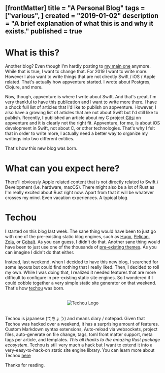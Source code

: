 [frontMatter]
title = "A Personal Blog"
tags = ["various", ]
created = "2019-01-02"
description = "A brief explanation of what this is and why it exists."
published = true
---

# What is this?

Another blog? Even though I'm hardly posting to [my main one](https://appventure.me) anymore. While that is true, I want to change that. For 2019 I want to write more. However I also want to write things that are not directly Swift / iOS / Apple related. That's actually how appventure started. I wrote about Postgres, Clojure, and more.

Now, though, appventure is where I write about Swift. And that's great. I'm very thankful to have this publication and I want to write more there. I have a chock full list of articles that I'd like to publish on appventure. However, I also have a growing list of articles that are not about Swift but I'd still like to publish. Recently, I published an article about my C project [Gitsi](http://appventure.me/2019/01/24/interactive-git-status-written-in-c/) on appventure and it is clearly not the right fit. Appventure, for me, is about iOS development in Swift, not about C, or other technologies. That's why I felt that in order to write more, I actually need a better way to organize my writings into two different entities. 

That's how this new blog was born.

# What can you expect here?

There'll obviously Apple related content that is not directly related to Swift / Development (i.e. hardware, macOS). There might also be a lot of Rust as I'm really excited about Rust right now. Apart from that it will be whatever crosses my mind. Even vacation experiences. A typical blog.

# Techou

I started on this blog last week. The sane thing would have been to just go with one of the pre-existing static blog engines, such as [Hugo](https://gohugo.io/), [Pelican](https://blog.getpelican.com/), [Zola](https://www.getzola.org/), or [Cobalt](https://cobalt-org.github.io/). As you can guess, I didn't do that. Another sane thing would have been to just use one of the thousands of [pre-existing themes](https://themes.gohugo.io/). As you can imagine I didn't do that either.

Instead, last weekend, when I decided to have this new blog, I searched for some layouts but could find nothing that I really liked. Then, I decided to roll my own. While I was doing that, I realized it needed features that are more difficult to configure in pre-existing static site engines.  So I wondered if I could cobble together a very simple static site generator on that weekend. That's how [techou](https://github.com/terhechte/techou)  was born. 

<div align="center">
<br/><img class="invertable-icon" src="/content/techou_logo.svg" alt="Techou Logo" /><br/>
<br/>
</div>


Techou is japanese (てちょう) and means diary / notepad. Given that Techou was hacked over a weekend, it has a surprising amount of features. Custom Markdown syntax extensions, Auto-reload via websockets, project files, auto-generate on file change, tags, toml front matter support, meta tags per article, and templates. _This all thanks to the amazing Rust package ecosystem_. Techou is still very much a hack but I want to extend it into a very-easy-to-hack-on static site engine library. You can learn more about Techou [here](https://github.com/terhechte/techou)

Thanks for reading.

